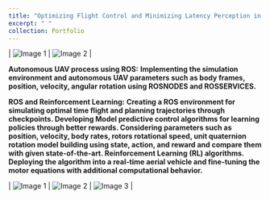 ```yaml
---
title: "Optimizing Flight Control and Minimizing Latency Perception in Dynamic Environments: A Reinforcement Learning Approach to Trajectory Planning and Obstacle Avoidance for Omnidirectional Hexacopters Using ArUco Markers"
excerpt: " "
collection: Portfolio
---
```

| ![Image 1](/ameyjoshi.github.io/images/copter_4.jpg) | ![Image 2](/ameyjoshi.github.io/images/copter_4.1.jpg) |

**Autonomous UAV process using ROS:**
**Implementing the simulation environment and autonomous UAV parameters such as
body frames, position, velocity, angular rotation using ROSNODES and
ROSSERVICES.**

**ROS and Reinforcement Learning:**
**Creating a ROS environment for simulating optimal time flight and planning trajectories through checkpoints. Developing Model predictive control algorithms 
for learning policies through better rewards. Considering parameters such as position, velocity, body rates, rotors rotational speed, unit quaternion rotation model building using state, action, and reward and compare them with given state-of-the-art. Reinforcement Learning (RL) algorithms. Deploying the algorithm into a real-time aerial vehicle and fine-tuning the motor equations with additional computational behavior.**

| ![Image 1](/ameyjoshi.github.io/images/copter_4.2.png) | ![Image 2](/ameyjoshi.github.io/images/copter_4.3.png) | ![Image 3](/ameyjoshi.github.io/images/copter_4.4.png) |

